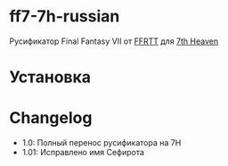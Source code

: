 # ff7-7h-russian
Русификатор Final Fantasy VII от [FFRTT](ffrtt.ru) для [7th Heaven](7thheaven.rocks)

# Установка

# Changelog
- 1.0: Полный перенос русификатора на 7H
- 1.01: Исправлено имя Сефирота
